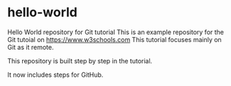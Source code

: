 # hello-world
Hello World repository for Git tutorial
This is an example repository for the Git tutoial on https://www.w3schools.com
This tutorial focuses mainly on Git as it remote.

This repository is built step by step in the tutorial.

It now includes steps for GitHub.
